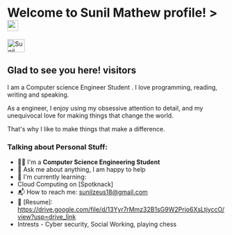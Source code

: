 # Welcome to Sunil Mathew profile! ><img src="https://media.giphy.com/media/hvRJCLFzcasrR4ia7z/giphy.gif" width="25px"></a>

<a href="https://www.linkedin.com/in/sunil-mathew-t-g/" target="_blank"><img align="center" src="https://raw.githubusercontent.com/rahuldkjain/github-profile-readme-generator/master/src/images/icons/Social/linked-in-alt.svg" alt="Sunil Mathew" height="30" width="40" /></a>
&nbsp;
## Glad to see you here!&nbsp;visitors

I am a Computer science  Engineer Student . I love programming, reading, writing and speaking.

As a engineer, I enjoy using my obsessive attention to detail, and my unequivocal love for making things that change the world.

That's why I like to make things that make a difference.

### Talking about Personal Stuff:

- 👨‍🎓 I'm a **Computer Science Engineering Student**
- 💬 Ask me about anything, I am happy to help
- 🌱 I'm currently learning:
-  Cloud Computing  on [Spotknack]
- 📬 How to reach me: sunilzeus18@gmail.com
- 📝 [Resume]: https://drive.google.com/file/d/13Yyr7rMmz32B1sG9W2Prjo6XsLtjyccO/view?usp=drive_link
- Intrests - Cyber security, Social Working, playing chess


